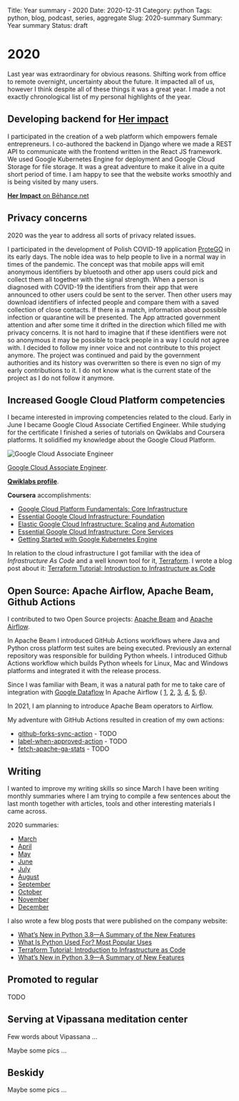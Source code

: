 Title: Year summary - 2020
Date: 2020-12-31
Category: python
Tags: python, blog, podcast, series, aggregate
Slug: 2020-summary
Summary: Year summary
Status: draft


# 2020

Last year was extraordinary for obvious reasons. 
Shifting work from office to remote overnight, uncertainty about the future.
It impacted all of us, however I think despite all of these things it was a great year. 
I made a not exactly chronological list of my personal highlights of the year.


## Developing backend for [**Her impact**](https://herimpact.co/)

I participated in the creation of a web platform which empowers female entrepreneurs. 
I co-authored the backend in Django where we made a REST API to communicate with the frontend written in the React JS framework.
We used Google Kubernetes Engine for deployment and Google Cloud Storage for file storage. 
It was a great adventure to make it alive in a quite short period of time. I am happy to see that the website works smoothly and is being visited by many users.

[**Her Impact** on Bēhance.net](https://www.behance.net/gallery/94053021/Her-Impact-self-development-app-for-women)


## Privacy concerns
2020 was the year to address all sorts of privacy related issues. 

I participated in the development of Polish COVID-19 application [ProteGO](https://github.com/ProteGO-Safe) in its early days.
The noble idea was to help people to live in a normal way in times of the pandemic.
The concept was that mobile apps will emit anonymous identifiers by bluetooth and other app users could pick and collect them all together with the signal strength.
When a person is diagnosed with COVID-19 the identifiers from their app that were announced to other users could be sent to the server. Then other users may download identifiers of infected people and compare them with a saved collection of close contacts. If there is a match, information about possible infection or quarantine will be presented. 
The App attracted government attention and after some time it drifted in the direction which filled me with privacy concerns. It is not hard to imagine that if these identifiers were not so anonymous it may be possible to track people in a way I could not agree with. 
I decided to follow my inner voice and not contribute to this project anymore.
The project was continued and paid by the government authorities and its history was overwritten so there is even no sign of my early contributions to it.
I do not know what is the current state of the project as I do not follow it anymore.


## Increased Google Cloud Platform competencies

I became interested in improving competencies related to the cloud. Early in June I became Google Cloud Associate Certified Engineer.
While studying for the certificate I finished a series of tutorials on Qwiklabs and Coursera platforms. 
It solidified my knowledge about the Google Cloud Platform.

![Google Cloud Associate Engineer]({static}/images/posts/gcp_ace.png)

[Google Cloud Associate Engineer](https://www.credential.net/d47b7596-251f-45ac-8a54-4cf6d8c5a286?key=f4eed8bc7e2f25d6b2a9315f31e1a20dd7cd5ecc93caff78eb55feeafcc6be70).

[**Qwiklabs profile**](https://www.qwiklabs.com/public_profiles/102aba17-a972-4e32-865b-0e3626420e5a).

**Coursera** accomplishments:

 * [Google Cloud Platform Fundamentals: Core Infrastructure](https://www.coursera.org/account/accomplishments/verify/PLPFK2SMEHM6)
 * [Essential Google Cloud Infrastructure: Foundation](https://www.coursera.org/account/accomplishments/verify/HJMSSXPASHXX)
 * [Elastic Google Cloud Infrastructure: Scaling and Automation](https://www.coursera.org/account/accomplishments/verify/VFK3U45L8HY6)
 * [Essential Google Cloud Infrastructure: Core Services](https://www.coursera.org/account/accomplishments/verify/JJH7V2MHMKYD)
 * [Getting Started with Google Kubernetes Engine](https://www.coursera.org/account/accomplishments/verify/HAA7U93T9M9X)

In relation to the cloud infrastructure I got familiar with the idea of  _Infrastructure As Code_ and a well known tool for it, [Terraform](https://www.terraform.io/). I wrote a blog post about it: 
[Terraform Tutorial: Introduction to Infrastructure as Code](https://www.polidea.com/blog/terraform-tutorial-introduction-to-infrastructure-as-code/)


## Open Source: Apache Airflow, Apache Beam, Github Actions

I contributed to two Open Source projects: [Apache Beam](https://github.com/apache/beam) and [Apache Airflow](https://github.com/apache/airflow).

In Apache Beam I introduced GitHub Actions workflows where Java and Python cross platform test suites are being executed. 
Previously an external repository was responsible for building Python wheels. 
I introduced Github Actions workflow which builds Python wheels for Linux, Mac and Windows platforms and integrated it with the release process.

Since I was familiar with Beam, it was a natural path for me to take care of integration with [Google Dataflow](https://cloud.google.com/dataflow) In Apache Airflow (
[1](https://github.com/apache/airflow/pull/11167), [2](https://github.com/apache/airflow/pull/11374), [3](https://github.com/apache/airflow/pull/11501), [4](https://github.com/apache/airflow/pull/11726), [5](https://github.com/apache/airflow/pull/12039), [6](https://github.com/apache/airflow/pull/12249)).

In 2021, I am planning to introduce Apache Beam operators to Airflow.

My adventure with GitHub Actions resulted in creation of my own actions:

 - [github-forks-sync-action](https://github.com/TobKed/github-forks-sync-action) - TODO
 - [label-when-approved-action](https://github.com/TobKed/label-when-approved-action) - TODO
 - [fetch-apache-ga-stats](https://github.com/TobKed/fetch-apache-ga-stats) - TODO


## Writing

I wanted to improve my writing skills so since March I have been writing monthly summaries where I am trying to compile a few sentences about the last month together
with articles, tools and other interesting materials I came across.

2020 summaries:

 - [March](https://tobked.github.io/blog/2020-march-links.html)
 - [April](https://tobked.github.io/blog/2020-april-links.html)
 - [May](https://tobked.github.io/blog/2020-may-links.html)
 - [June](https://tobked.github.io/blog/2020-june-links.html)
 - [July](https://tobked.github.io/blog/2020-july-links.html)
 - [August](https://tobked.github.io/blog/2020-august-links.html)
 - [September](https://tobked.github.io/blog/2020-september-links.html)
 - [October](https://tobked.github.io/blog/2020-october-links.html)
 - [November](https://tobked.github.io/blog/2020-november-links.html)
 - [December](https://tobked.github.io/blog/2020-december-links.html)

I also wrote a few blog posts that were published on the company website:

 - [What’s New in Python 3.8—A Summary of the New Features](https://www.polidea.com/blog/whats-new-in-python-38-a-summary-of-the-new-features/)
 - [What Is Python Used For? Most Popular Uses](https://www.polidea.com/blog/what-is-python-used-for/)
 - [Terraform Tutorial: Introduction to Infrastructure as Code](https://www.polidea.com/blog/terraform-tutorial-introduction-to-infrastructure-as-code/)
 - [What’s New in Python 3.9—A Summary of New Features](https://www.polidea.com/blog/whats-new-in-python-39-a-summary-of-new-features/)


## Promoted to regular

TODO


## Serving at Vipassana meditation center

Few words about Vipassana ...

Maybe some pics ...


## Beskidy

Maybe some pics ...
